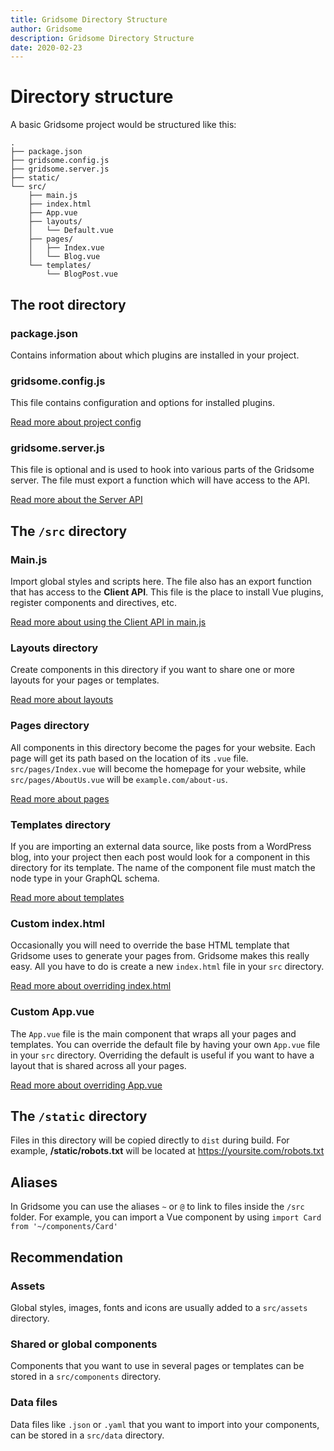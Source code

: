 ```yaml
---
title: Gridsome Directory Structure
author: Gridsome
description: Gridsome Directory Structure
date: 2020-02-23
---
```


# Directory structure

A basic Gridsome project would be structured like this:

```
.
├── package.json
├── gridsome.config.js
├── gridsome.server.js
├── static/
└── src/
    ├── main.js
    ├── index.html
    ├── App.vue
    ├── layouts/
    │   └── Default.vue
    ├── pages/
    │   ├── Index.vue
    │   └── Blog.vue
    └── templates/
        └── BlogPost.vue
```

## The root directory

### package.json

Contains information about which plugins are installed in your project.

### gridsome.config.js

This file contains configuration and options for installed plugins.

[Read more about project config](/docs/config/)

### gridsome.server.js

This file is optional and is used to hook into various parts of the Gridsome server. The file must export a function which will have access to the API.

[Read more about the Server API](/docs/server-api/)

## The `/src` directory

### Main.js

Import global styles and scripts here. The file also has an export function that has access to the **Client API**. This file is the place to install Vue plugins, register components and directives, etc.

[Read more about using the Client API in main.js](/docs/client-api/)

### Layouts directory

Create components in this directory if you want to share one or more
layouts for your pages or templates.

[Read more about layouts](/docs/layouts/)

### Pages directory

All components in this directory become the pages for your website.
Each page will get its path based on the location of its `.vue` file.
`src/pages/Index.vue` will become the homepage for your website,
while `src/pages/AboutUs.vue` will be `example.com/about-us`.

[Read more about pages](/docs/pages/)

### Templates directory

If you are importing an external data source, like posts from a
WordPress blog, into your project then each post would look for a
component in this directory for its template. The name of the
component file must match the node type in your GraphQL schema.

[Read more about templates](/docs/templates/)

### Custom index.html

Occasionally you will need to override the base HTML template that Gridsome uses to generate your pages from. Gridsome makes this really easy. All you have to do is create a new `index.html` file in your `src` directory.

[Read more about overriding index.html](/docs/overriding-index/)

### Custom App.vue

The `App.vue` file is the main component that wraps all your pages and templates. You can override the default file by having your own `App.vue` file in your `src` directory. Overriding the default is useful if you want to have a layout that is shared across all your pages.

[Read more about overriding App.vue](/docs/overriding-app/)

## The `/static` directory

Files in this directory will be copied directly to `dist` during build. For example, **/static/robots.txt** will be located at https://yoursite.com/robots.txt

## Aliases
In Gridsome you can use the aliases `~` or `@` to link to files inside the `/src` folder. For example, you can import a Vue component by using `import Card from '~/components/Card'`

## Recommendation

### Assets

Global styles, images, fonts and icons are usually added to a `src/assets` directory.

### Shared or global components

Components that you want to use in several pages or templates can be stored
in a `src/components` directory.

### Data files

Data files like `.json` or `.yaml` that you want to import into your components, can be stored in a `src/data` directory.
